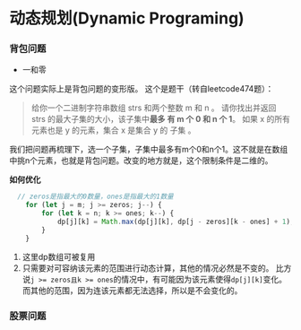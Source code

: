 # 动态规划(Dynamic Programing)

### 背包问题

- 一和零

这个问题实际上是背包问题的变形版。
这个是题干（转自leetcode474题）：

> 给你一个二进制字符串数组 strs 和两个整数 m 和 n 。
> 请你找出并返回 strs 的最大子集的大小，该子集中**最多 有 m 个 0 和 n 个 1**。
> 如果 x 的所有元素也是 y 的元素，集合 x 是集合 y 的 子集 。


我们把问题再梳理下，选一个子集，子集中最多有m个0和n个1。这不就是在数组中挑n个元素，也就是背包问题。改变的地方就是，这个限制条件是二维的。

**如何优化**

```js
  // zeros是指最大的0数量，ones是指最大的1数量
    for (let j = m; j >= zeros; j--) {
        for (let k = n; k >= ones; k--) {
            dp[j][k] = Math.max(dp[j][k], dp[j - zeros][k - ones] + 1);
        }
    }
```

1. 这里dp数组可被复用
2. 只需要对可容纳该元素的范围进行动态计算，其他的情况必然是不变的。
   比方说`j >= zeros且k >= ones`的情况中，有可能因为该元素使得`dp[j][k]`变化。而其他的范围，因为连该元素都无法选择，所以是不会变化的。


### 股票问题
